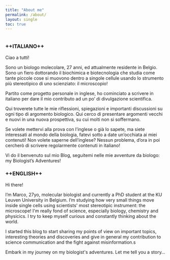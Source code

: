```yaml
---
title: "About me"   
permalink: /about/
layout: single
toc: true
---
```

<figure style="width: 500" class="align-center">
  <img src="{{ site.url }}{{ site.baseurl }}/assets/images/marco.jpg" alt="" />
</figure>

### ++ITALIANO++

Ciao a tutti!

Sono un biologo molecolare, 27 anni, ed attualmente residente in Belgio. Sono un fiero dottorando il biochimica e biotecnologia che studia come tante piccole cose si muovono dentro a singole cellule usando lo strumento più stereotipico di uno scienziato: il microscopio!

Partito come progetto personale in inglese, ho cominciato a scrivere in italiano per dare il mio contributo ad un po’ di divulgazione scientifica.

Qui troverete tutte le mie riflessioni, spiegazioni e importanti discussioni su ogni tipo di argomento biologico. Qui cerco di presentare argomenti vecchi e nuovi in una nuova prospettiva, su cui molti non si soffermano.

Se volete mettervi alla prova con l’inglese o già lo sapete, ma siete interessati al mondo della biologia, fatevi sotto a date un’occhiata ai miei contenuti! Non volete saperne dell’inglese? Nessun problema, d’ora in poi cercherò di scrivere regolarmente contenuti in italiano!

Vi do il benvenuto sul mio Blog, seguitemi nelle mie avventure da biologo: my Biologist’s Adventures!

### ++ENGLISH++

Hi there!

I’m Marco, 27yo, molecular biologist and currently a PhD student at the KU Leuven University in Belgium. I’m studying how very small things move inside single cells using scientists' most stereotipic instrument: the microscope! I'm really fond of science, especially biology, chemistry and physicics. I try to keep myself curious and constantly thinking about the world.

I started this blog to start sharing my points of view on important topics, interesting theories and discoveries and give in general my contribution to science communication and the fight against misinformation.s

Embark in my journey on my biologist's adventures. Let me tell you a story…